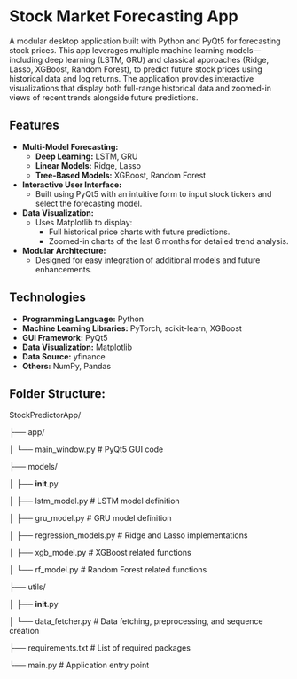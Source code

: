 # Stock Market Forecasting App

A modular desktop application built with Python and PyQt5 for forecasting stock prices. 
This app leverages multiple machine learning models—including deep learning (LSTM, GRU) and classical approaches (Ridge, Lasso, XGBoost, Random Forest), 
to predict future stock prices using historical data and log returns. 
The application provides interactive visualizations that display both full-range historical data and zoomed-in views of recent trends alongside future predictions.

## Features

- **Multi-Model Forecasting:**
  - **Deep Learning:** LSTM, GRU
  - **Linear Models:** Ridge, Lasso
  - **Tree-Based Models:** XGBoost, Random Forest
- **Interactive User Interface:**
  - Built using PyQt5 with an intuitive form to input stock tickers and select the forecasting model.
- **Data Visualization:**
  - Uses Matplotlib to display:
    - Full historical price charts with future predictions.
    - Zoomed-in charts of the last 6 months for detailed trend analysis.
- **Modular Architecture:**
  - Designed for easy integration of additional models and future enhancements.

## Technologies

- **Programming Language:** Python
- **Machine Learning Libraries:** PyTorch, scikit-learn, XGBoost
- **GUI Framework:** PyQt5
- **Data Visualization:** Matplotlib
- **Data Source:** yfinance
- **Others:** NumPy, Pandas

## Folder Structure:
StockPredictorApp/

├── app/

│   └── main_window.py       # PyQt5 GUI code

├── models/

│   ├── __init__.py

│   ├── lstm_model.py        # LSTM model definition

│   ├── gru_model.py         # GRU model definition

│   ├── regression_models.py # Ridge and Lasso implementations

│   ├── xgb_model.py         # XGBoost related functions

│   └── rf_model.py          # Random Forest related functions

├── utils/

│   ├── __init__.py

│   └── data_fetcher.py      # Data fetching, preprocessing, and sequence creation

├── requirements.txt         # List of required packages

└── main.py                  # Application entry point
